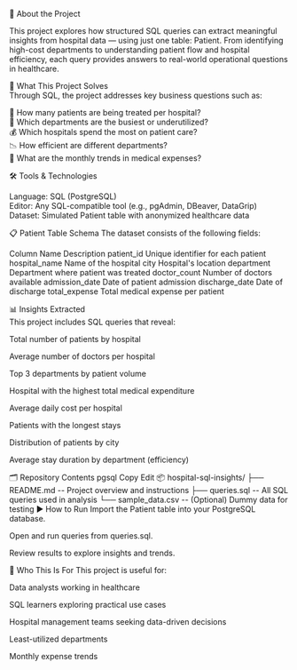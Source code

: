 📖 About the Project  

This project explores how structured SQL queries can extract meaningful insights from hospital data — using just one table: Patient. From identifying high-cost departments to understanding patient flow and hospital efficiency, each query provides answers to real-world operational questions in healthcare.  

🎯 What This Project Solves  
Through SQL, the project addresses key business questions such as:   

👥 How many patients are being treated per hospital?  
🏥 Which departments are the busiest or underutilized?  
💰 Which hospitals spend the most on patient care?  
📉 How efficient are different departments?  
📆 What are the monthly trends in medical expenses?   

🛠️ Tools & Technologies  

Language: SQL (PostgreSQL)  
Editor: Any SQL-compatible tool (e.g., pgAdmin, DBeaver, DataGrip)  
Dataset: Simulated Patient table with anonymized healthcare data  

📋 Patient Table Schema
The dataset consists of the following fields:

Column Name	           Description
patient_id	           Unique identifier for each patient
hospital_name          Name of the hospital
city	                 Hospital's location
department	           Department where patient was treated
doctor_count           Number of doctors available
admission_date      	 Date of patient admission
discharge_date	       Date of discharge
total_expense	         Total medical expense per patient

📊 Insights Extracted  
This project includes SQL queries that reveal:  

 Total number of patients by hospital

Average number of doctors per hospital

Top 3 departments by patient volume

Hospital with the highest total medical expenditure

Average daily cost per hospital

Patients with the longest stays

Distribution of patients by city

Average stay duration by department (efficiency)

🗂️ Repository Contents
pgsql
Copy
Edit
📦 hospital-sql-insights/
├── README.md              -- Project overview and instructions
├── queries.sql            -- All SQL queries used in analysis
└── sample_data.csv        -- (Optional) Dummy data for testing
▶️ How to Run
Import the Patient table into your PostgreSQL database.

Open and run queries from queries.sql.

Review results to explore insights and trends.

🧠 Who This Is For
This project is useful for:

Data analysts working in healthcare

SQL learners exploring practical use cases

Hospital management teams seeking data-driven decisions


Least-utilized departments

Monthly expense trends
